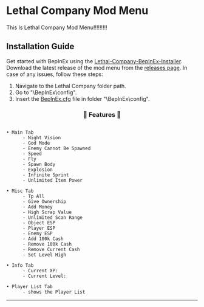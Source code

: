 # Lethal Company Mod Menu

This Is Lethal Company Mod Menu!!!!!!!!!

## Installation Guide

Get started with BepInEx using the [Lethal-Company-BepInEx-Installer](https://github.com/official-notfishvr/Lethal-Company-BepInEx-Installer). Download the latest release of the mod menu from the [releases page](https://github.com/official-notfishvr/Lethal-Company-Mod-Menu/releases/download/V2.1/Lethal-Company-Mod-Menu.dll). In case of any issues, follow these steps:

1. Navigate to the Lethal Company folder path.
2. Go to "\BepInEx\config".
3. Insert the [BepInEx.cfg](https://notfishvr.dev/cdn/BepInEx.cfg) file in folder "\BepInEx\config".

### <p align="center">📜 Features 📜</p>

```

• Main Tab
      - Night Vision
      - God Mode
      - Enemy Cannot Be Spawned
      - Speed
      - Fly
      - Spawn Body
      - Explosion
      - Infinite Sprint
      - Unlimited Item Power

• Misc Tab
      - Tp All
      - Give Ownership
      - Add Money
      - High Scrap Value
      - Unlimited Scan Range
      - Object ESP
      - Player ESP
      - Enemy ESP
      - Add 100k Cash
      - Remove 100k Cash
      - Remove Current Cash
      - Set Level High

• Info Tab
      - Current XP:
      - Current Level:

• Player List Tab
      - shows the Player List

```

-----
